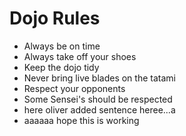Dojo Rules
==========
* Always be on time
* Always take off your shoes
* Keep the dojo tidy
* Never bring live blades on the tatami
* Respect your opponents
* Some Sensei's should be respected
* here oliver added sentence heree...a
* aaaaaa hope this is working

